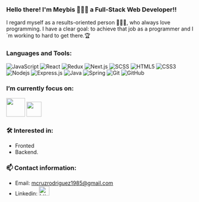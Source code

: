 ### Hello there!  I'm Meybis 👩🏻‍💻 a Full-Stack Web Developer!!     

I regard myself as a results-oriented person 👩🏻‍💼, who always love programming. I have a clear goal: to achieve that job as a programmer and I´m  working to hard to get there.🏆

<h3 align="left">Languages and Tools:</h3> 
 
![JavaScript](https://img.shields.io/badge/-JavaScript-black?style=flat-square&logo=javascript)
![React](https://img.shields.io/badge/-React-black?style=flat-square&logo=react)
![Redux](https://img.shields.io/badge/-Redux-black?style=flat-square&logo=Redux)
![Next.js](https://img.shields.io/badge/-Next-black?style=flat-square&logo=Next.js)
![SCSS](https://img.shields.io/badge/-SCSS-black?style=flat-square&logo=SASS)
![HTML5](https://img.shields.io/badge/-HTML5-black?style=flat-square&logo=html5&logoColor=white)
![CSS3](https://img.shields.io/badge/-CSS3-black?style=flat-square&logo=css3)
![Nodejs](https://img.shields.io/badge/-Nodejs-black?style=flat-square&logo=Node.js)
![Express.js](https://img.shields.io/badge/-Express-black?style=flat-square&logo=expressjs)
![Java](https://img.shields.io/badge/-Java-black?style=flat-square&logo=Java)
![Spring](https://img.shields.io/badge/-Spring-black?style=flat-square&logo=Spring)
![Git](https://img.shields.io/badge/-Git-black?style=flat-square&logo=git)
![GitHub](https://img.shields.io/badge/-GitHub-black?style=flat-square&logo=github)




<h3 align="left"> I’m currently focus on:</h3> 

<div display:inline>
<img width="50" heidth="50" src="https://cdn.jsdelivr.net/gh/devicons/devicon@latest/icons/java/java-original-wordmark.svg" />
<img width="40" heidth="40" src="https://cdn.jsdelivr.net/gh/devicons/devicon@latest/icons/spring/spring-original.svg" />
<div>         
          


<h3 align="left">🛠 Interested in:</h3>

- Fronted
- Backend.



<h3 align="left"> 📫 Contact information:</h3>

- Email:  <a href="mailto:mcruzrodriguez1985@gmail.com">mcruzrodriguez1985@gmail.com</a>
- Linkedin:
<a href="https://www.linkedin.com/in/meybis-cruz-rodriguez-5335b8234/" target="blank"><img  src="https://raw.githubusercontent.com/rahuldkjain/github-profile-readme-generator/master/src/images/icons/Social/linked-in-alt.svg" alt="https://www.linkedin.com/in/meybis-cruz-rodriguez-5335b8234/" height="25" width="28" /></a>


<!--
**mcruzr85/mcruzr85** is a ✨ _special_ ✨ repository because its `README.md` (this file) appears on your GitHub profile.

Here are some ideas to get you started:

- 🔭 I’m currently working on ...
- 🌱 I’m currently learning ...
- 👯 I’m looking to collaborate on ...
- 🤔 I’m looking for help with ...
- 💬 Ask me about ...
- 📫 How to reach me: ...
- 😄 Pronouns: ...
- ⚡ Fun fact: ...
-->

